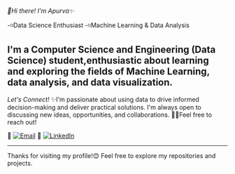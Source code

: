 *👋Hi there! I'm Apurva✨*

-◽️Data Science Enthusiast
-◽️Machine Learning & Data Analysis

I'm a Computer Science and Engineering (Data Science) student,enthusiastic about learning and exploring the fields of Machine Learning, data analysis, and data visualization.
---
*Let's Connect!*
✨I'm passionate about using data to drive informed decision-making and deliver practical solutions. I'm always open to discussing new ideas, opportunities, and collaborations. 
🚀💌Feel free to reach out!

🔸 [![Email](https://img.shields.io/badge/Email-FF6F00?logo=gmail&style=flat-square&logoColor=white)](mailto:your.bireapurva@gmail.com)
🔹 [![LinkedIn](https://img.shields.io/badge/LinkedIn-blue?logo=linkedin&style=flat-square)](https://www.linkedin.com/in/apurvabire19)

---
Thanks for visiting my profile!😊
Feel free to explore my repositories and projects.


